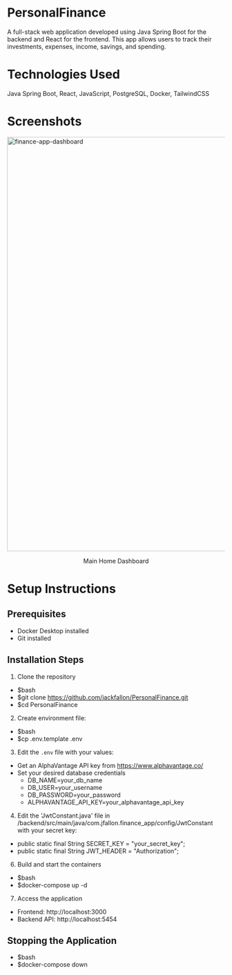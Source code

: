 # PersonalFinance
A full-stack web application developed using Java Spring Boot for the backend and React for the frontend. This app allows users to track their investments, expenses, income, savings, and spending. 

# Technologies Used
Java Spring Boot, React, JavaScript, PostgreSQL, Docker, TailwindCSS

# Screenshots
<img width="960" alt="finance-app-dashboard" src="https://github.com/user-attachments/assets/66e2e03b-a9ba-4230-b417-3c76080b0758">
<p align="center">Main Home Dashboard</p>



# Setup Instructions

## Prerequisites
- Docker Desktop installed
- Git installed

## Installation Steps

1. Clone the repository
- $bash
- $git clone https://github.com/jackfallon/PersonalFinance.git
- $cd PersonalFinance

2. Create environment file:
- $bash
- $cp .env.template .env
  
3. Edit the `.env` file with your values:
- Get an AlphaVantage API key from https://www.alphavantage.co/
- Set your desired database credentials
  - DB_NAME=your_db_name
  - DB_USER=your_username
  - DB_PASSWORD=your_password
  - ALPHAVANTAGE_API_KEY=your_alphavantage_api_key

4. Edit the 'JwtConstant.java' file in /backend/src/main/java/com.jfallon.finance_app/config/JwtConstant with your secret key:
- public static final String SECRET_KEY = "your_secret_key";
- public static final String JWT_HEADER = "Authorization";
   

6. Build and start the containers
- $bash
- $docker-compose up -d

7. Access the application
- Frontend: http://localhost:3000
- Backend API: http://localhost:5454

## Stopping the Application
- $bash
- $docker-compose down
